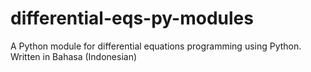# differential-eqs-py-modules
A Python module for differential equations programming using Python. Written in Bahasa (Indonesian)

